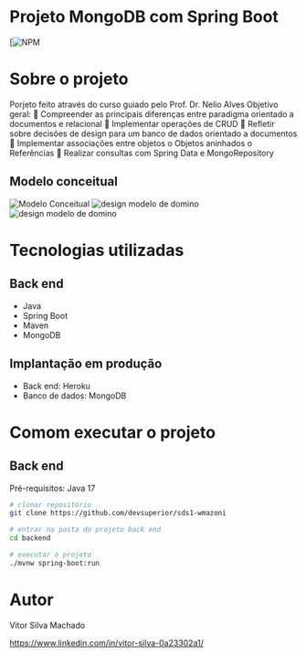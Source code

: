 # Projeto MongoDB com Spring Boot
[![NPM](https://github.com/BotRajj/workshop-springboot-mongodb/blob/main/LICENSE) 

# Sobre o projeto

Porjeto feito através do curso guiado pelo Prof. Dr. Nelio Alves
Objetivo geral:
   Compreender as principais diferenças entre paradigma orientado a documentos e relacional
   Implementar operações de CRUD
   Refletir sobre decisões de design para um banco de dados orientado a documentos
   Implementar associações entre objetos
    o Objetos aninhados
    o Referências
   Realizar consultas com Spring Data e MongoRepository

## Modelo conceitual
![Modelo Conceitual](https://github.com/BotRajj/assets/blob/main/wk-sb-mg-nelio/design%20modelo%20de%20domino%20wksbmg%202.jpeg)
![design modelo de domino](https://github.com/BotRajj/assets/blob/main/wk-sb-mg-nelio/design%20modelo%20de%20domino%20wksbmg.jpeg)
![design modelo de domino](https://github.com/BotRajj/assets/blob/main/wk-sb-mg-nelio/modelo%20conceitual%20wksbmg.jpeg)

# Tecnologias utilizadas
## Back end
- Java
- Spring Boot
- Maven
- MongoDB

## Implantação em produção
- Back end: Heroku
- Banco de dados: MongoDB

# Comom executar o projeto
## Back end
Pré-requisitos: Java 17

```bash
# clonar repositório
git clone https://github.com/devsuperior/sds1-wmazoni

# entrar na pasta do projeto back end
cd backend

# executar o projeto
./mvnw spring-boot:run
```

# Autor

Vitor Silva Machado

https://www.linkedin.com/in/vitor-silva-0a23302a1/ 

